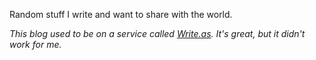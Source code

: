 Random stuff I write and want to share with the world.

*This blog used to be on a service called [Write.as](https://write.as). It's great, but it didn't work for me.*
